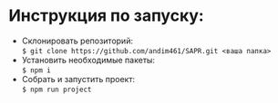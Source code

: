 
# Инструкция по запуску:
+ Склонировать репозиторий:<br/>
	`$ git clone https://github.com/andim461/SAPR.git <ваша папка>`
+ Установить необходимые пакеты:<br/>
	`$ npm i`
+ Собрать и запустить проект:<br/>
	`$ npm run project`